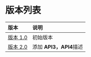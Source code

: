 # 版本列表

| 版本 | 说明 |
| :--- | :--- |
| [版本 1.0](v1.0/1.1-api-lie-biao/) | 初始版本 |
| [版本 2.0](v2.0/2.1-api-lie-biao/) | 添加 **API3，API4**描述 |




